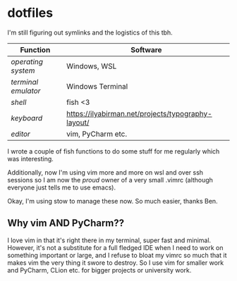 # dotfiles

I'm still figuring out symlinks and the logistics of this tbh.

|Function|Software|
|---|---|
|*operating system*| Windows, WSL|
|*terminal emulator*| Windows Terminal| 
|*shell*| fish <3|
|*keyboard*| https://ilyabirman.net/projects/typography-layout/|
|*editor*| vim, PyCharm etc.|

I wrote a couple of fish functions to do some stuff for me regularly which was interesting.

Additionally, now I'm using vim more and more on wsl and over ssh sessions so I
am now the _proud_ owner of a very small .vimrc (although everyone just tells me to use emacs).

Okay, I'm using stow to manage these now. So much easier, thanks Ben.

## Why vim AND PyCharm??

I love vim in that it's right there in my terminal, super fast and minimal. However, it's not a substitute for a full fledged IDE when I need to work on something important or large, and I refuse to bloat my vimrc so much that it makes vim the very thing it swore to destroy. So I use vim for smaller work and PyCharm, CLion etc. for bigger projects or university work.
